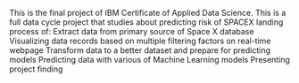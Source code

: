 This is the final project of IBM Certificate of Applied Data Science. This is a full data cycle project that studies about predicting risk of SPACEX landing process of:
  Extract data from primary source of Space X database
  Visualizing data records based on multiple filtering factors on real-time webpage
  Transform data to a better dataset and prepare for predicting models
  Predicting data with various of Machine Learning models
  Presenting project finding
